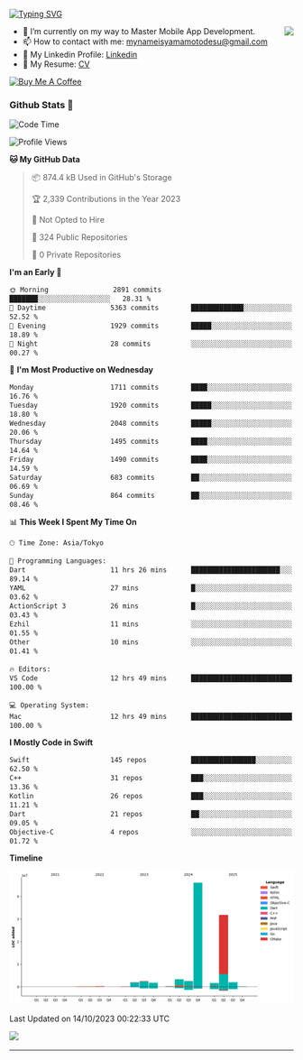 
[![Typing SVG](https://readme-typing-svg.demolab.com/?lines=Thank+You+For+Visiting!!;You+Are+Welcome✨;I+am+Kyo+Yamamoto;Mobile+Developer)](https://git.io/typing-svg)
<p>
<img align="right" src="https://media.giphy.com/media/26ufdb3cYKwbRtYVW/giphy.gif" style="max-width:100%;" height="150px">

- 🌱 I’m currently on my way to Master Mobile App Development.
- 📫 How to contact with me: mynameisyamamotodesu@gmail.com
- 🔗 My Linkedin Profile: [Linkedin](https://www.linkedin.com/in/kyo-yamamoto-a2ab50239)
- 🔗 My Resume: [CV](https://www.kickresume.com/cv/ZWKvXV/)

<a href="https://www.buymeacoffee.com/kyoyamamoto" target="_blank"><img src="https://cdn.buymeacoffee.com/buttons/default-orange.png" alt="Buy Me A Coffee" height="41" width="174"></a>

### Github Stats 🥇 
<!--START_SECTION:waka-->
![Code Time](http://img.shields.io/badge/Code%20Time-581%20hrs%2038%20mins-blue)

![Profile Views](http://img.shields.io/badge/Profile%20Views-16-blue)

**🐱 My GitHub Data** 

> 📦 874.4 kB Used in GitHub's Storage 
 > 
> 🏆 2,339 Contributions in the Year 2023
 > 
> 🚫 Not Opted to Hire
 > 
> 📜 324 Public Repositories 
 > 
> 🔑 0 Private Repositories 
 > 
**I'm an Early 🐤** 

```text
🌞 Morning                2891 commits        ███████░░░░░░░░░░░░░░░░░░   28.31 % 
🌆 Daytime                5363 commits        █████████████░░░░░░░░░░░░   52.52 % 
🌃 Evening                1929 commits        █████░░░░░░░░░░░░░░░░░░░░   18.89 % 
🌙 Night                  28 commits          ░░░░░░░░░░░░░░░░░░░░░░░░░   00.27 % 
```
📅 **I'm Most Productive on Wednesday** 

```text
Monday                   1711 commits        ████░░░░░░░░░░░░░░░░░░░░░   16.76 % 
Tuesday                  1920 commits        █████░░░░░░░░░░░░░░░░░░░░   18.80 % 
Wednesday                2048 commits        █████░░░░░░░░░░░░░░░░░░░░   20.06 % 
Thursday                 1495 commits        ████░░░░░░░░░░░░░░░░░░░░░   14.64 % 
Friday                   1490 commits        ████░░░░░░░░░░░░░░░░░░░░░   14.59 % 
Saturday                 683 commits         ██░░░░░░░░░░░░░░░░░░░░░░░   06.69 % 
Sunday                   864 commits         ██░░░░░░░░░░░░░░░░░░░░░░░   08.46 % 
```


📊 **This Week I Spent My Time On** 

```text
🕑︎ Time Zone: Asia/Tokyo

💬 Programming Languages: 
Dart                     11 hrs 26 mins      ██████████████████████░░░   89.14 % 
YAML                     27 mins             █░░░░░░░░░░░░░░░░░░░░░░░░   03.62 % 
ActionScript 3           26 mins             █░░░░░░░░░░░░░░░░░░░░░░░░   03.43 % 
Ezhil                    11 mins             ░░░░░░░░░░░░░░░░░░░░░░░░░   01.55 % 
Other                    10 mins             ░░░░░░░░░░░░░░░░░░░░░░░░░   01.41 % 

🔥 Editors: 
VS Code                  12 hrs 49 mins      █████████████████████████   100.00 % 

💻 Operating System: 
Mac                      12 hrs 49 mins      █████████████████████████   100.00 % 
```

**I Mostly Code in Swift** 

```text
Swift                    145 repos           ████████████████░░░░░░░░░   62.50 % 
C++                      31 repos            ███░░░░░░░░░░░░░░░░░░░░░░   13.36 % 
Kotlin                   26 repos            ███░░░░░░░░░░░░░░░░░░░░░░   11.21 % 
Dart                     21 repos            ██░░░░░░░░░░░░░░░░░░░░░░░   09.05 % 
Objective-C              4 repos             ░░░░░░░░░░░░░░░░░░░░░░░░░   01.72 % 
```



**Timeline**

![Lines of Code chart](https://raw.githubusercontent.com/YamamotoDesu/YamamotoDesu/main/assets/bar_graph.png)


 Last Updated on 14/10/2023 00:22:33 UTC
<!--END_SECTION:waka-->

![](https://github-profile-summary-cards.vercel.app/api/cards/profile-details?username=YamamotoDesu&theme=vue)

----
